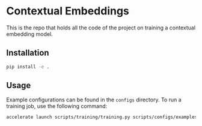 # Contextual Embeddings

This is the repo that holds all the code of the project on training a contextual embedding model.

## Installation

```bash
pip install -e .
```

## Usage

Example configurations can be found in the `configs` directory. To run a training job, use the following command:

```bash
accelerate launch scripts/training/training.py scripts/configs/examples/modernbert.yaml
```